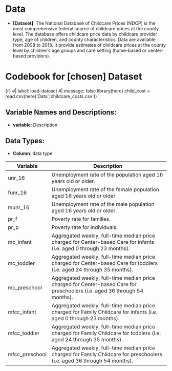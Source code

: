 # Data
-   **[Dataset]**: The National Database of Childcare Prices (NDCP) is the most comprehensive federal source of childcare prices at the county level. The database offers childcare price data by childcare provider type, age of children, and county characteristics. Data are available from 2008 to 2018. It provide estimates of childcare prices at the county level by children’s age groups and care setting (home-based or center-based providers).  

# Codebook for [chosen] Dataset

{r}
#| label: load-dataset
#| message: false
library(here)
child_cost <- read.csv(here('Data','childcare_costs.csv'))

## Variable Names and Descriptions:

-   **variable**: Description

## Data Types:

-   **Column**: data type

| Variable    | Description |
| -------- | ------- |
| unr_16 | Unemployment rate of the population aged 16 years old or older. |
| funr_16 | Unemployment rate of the female population aged 16 years old or older. |
|munr_16 | Unemployment rate of the male population aged 16 years old or older. |
| pr_f | Poverty rate for families. |
| pr_p | Poverty rate for individuals. |
|mc_infant | Aggregated weekly, full-time median price charged for Center-based Care for infants (i.e. aged 0 through 23 months). |
| mc_toddler | Aggregated weekly, full-time median price charged for Center-based Care for toddlers (i.e. aged 24 through 35 months). |
| mc_preschool | Aggregated weekly, full-time median price charged for Center-based Care for preschoolers (i.e. aged 36 through 54 months). |
| mfcc_infant | Aggregated weekly, full-time median price charged for Family Childcare for infants (i.e. aged 0 through 23 months). |
| mfcc_toddler | Aggregated weekly, full-time median price charged for Family Childcare for toddlers (i.e. aged 24 through 35 months). |
| mfcc_preschool | Aggregated weekly, full-time median price charged for Family Childcare for preschoolers (i.e. aged 36 through 54 months). |
